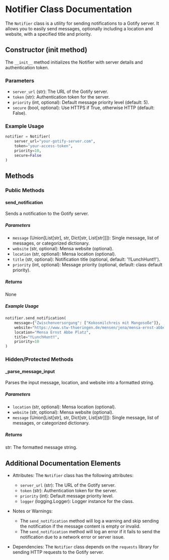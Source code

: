 # Notifier Class Documentation

The `Notifier` class is a utility for sending notifications to a Gotify server. It allows you to easily send messages, optionally including a location and website, with a specified title and priority.

## Constructor (__init__ method)

The `__init__` method initializes the Notifier with server details and authentication token.

### Parameters

- `server_url` (str): The URL of the Gotify server.
- `token` (str): Authentication token for the server.
- `priority` (int, optional): Default message priority level (default: 5).
- `secure` (bool, optional): Use HTTPS if True, otherwise HTTP (default: False).

### Example Usage

```python
notifier = Notifier(
    server_url="your-gotify-server.com",
    token="your-access-token",
    priority=10,
    secure=False
)
```

## Methods

### Public Methods

#### send_notification

Sends a notification to the Gotify server.

##### Parameters

- `message` (Union[List[str], str, Dict[str, List[str]]]): Single message, list of messages, or categorized dictionary.
- `website` (str, optional): Mensa website (optional).
- `location` (str, optional): Mensa location (optional).
- `title` (str, optional): Notification title (optional, default: '‼️LunchHunt‼️').
- `priority` (int, optional): Message priority (optional, default: class default priority).

##### Returns

None

##### Example Usage

```python
notifier.send_notification(
    message={"Zwischenversorgung": ["Kokosmilchreis mit Mangosoße"]},
    website="https://www.stw-thueringen.de/mensen/jena/mensa-ernst-abbe-platz.html",
    location="Mensa Ernst Abbe Platz",
    title="‼️LunchHunt‼️",
    priority=10
)
```

### Hidden/Protected Methods

#### _parse_message_input

Parses the input message, location, and website into a formatted string.

##### Parameters

- `location` (str, optional): Mensa location (optional).
- `website` (str, optional): Mensa website (optional).
- `message` (Union[List[str], str, Dict[str, List[str]]]): Single message, list of messages, or categorized dictionary.

##### Returns

str: The formatted message string.

## Additional Documentation Elements

- Attributes: The `Notifier` class has the following attributes:
  - `server_url` (str): The URL of the Gotify server.
  - `token` (str): Authentication token for the server.
  - `priority` (int): Default message priority level.
  - `logger` (logging.Logger): Logger instance for the class.

- Notes or Warnings:
  - The `send_notification` method will log a warning and skip sending the notification if the message content is empty or invalid.
  - The `send_notification` method will log an error if it fails to send the notification due to a network error or server issue.

- Dependencies: The `Notifier` class depends on the `requests` library for sending HTTP requests to the Gotify server.